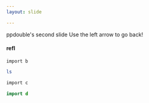 ```yaml
---
layout: slide

---
```

ppdouble's second slide
Use the left arrow to go back!

#### refl

```Plaintext
import b
```

```Bash
ls
```

```C
import c
```


```Java
import d
```
